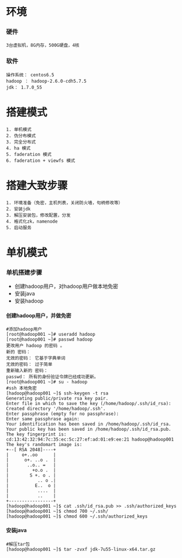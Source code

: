 # 环境
### 硬件
    3台虚拟机，8G内存，500G硬盘，4核

### 软件

    操作系统： centos6.5  
    hadoop ： hadoop-2.6.0-cdh5.7.5  
    jdk： 1.7.0_55

# 搭建模式
    1. 单机模式
    2. 伪分布模式
    3. 完全分布式
    4. ha 模式
    5. faderation 模式
    6. faderation + viewfs 模式
    
# 搭建大致步骤
    1. 环境准备（免密，主机列表，关闭防火墙，句柄修改等）    
    2. 安装jdk  
    3. 解压安装包，修改配置，分发  
    4. 格式化zk，namenode  
    5. 启动服务
# 单机模式
   ### 单机搭建步骤
   - 创建hadoop用户，对hadoop用户做本地免密
   - 安装java
   - 安装hadoop
   
  #### 创建hadoop用户，并做免密 
  
   ```
#添加hadoop用户
[root@hadoop001 ~]# useradd hadoop 
[root@hadoop001 ~]# passwd hadoop
更改用户 hadoop 的密码 。
新的 密码：
无效的密码： 它基于字典单词
无效的密码： 过于简单
重新输入新的 密码：
passwd： 所有的身份验证令牌已经成功更新。
[root@hadoop001 ~]# su - hadoop 
#ssh 本地免密
[hadoop@hadoop001 ~]$ ssh-keygen -t rsa
Generating public/private rsa key pair.
Enter file in which to save the key (/home/hadoop/.ssh/id_rsa):       
Created directory '/home/hadoop/.ssh'.
Enter passphrase (empty for no passphrase): 
Enter same passphrase again: 
Your identification has been saved in /home/hadoop/.ssh/id_rsa.
Your public key has been saved in /home/hadoop/.ssh/id_rsa.pub.
The key fingerprint is:
cd:13:42:32:94:7c:35:ec:5c:27:ef:ad:01:e9:ee:21 hadoop@hadoop001
The key's randomart image is:
+--[ RSA 2048]----+
|     o+..oo      |
|      o+. ..o .  |
|       ..o.. =   |
|         +o.o .  |
|        S +. o . |
|           .. o .|
|          E..  o |
|           ....  |
|           ..    |
+-----------------+
[hadoop@hadoop001 ~]$ cat .ssh/id_rsa.pub >> .ssh/authorized_keys
[hadoop@hadoop001 ~]$ chmod 700 ~/.ssh/
[hadoop@hadoop001 ~]$ chmod 600 ~/.ssh/authorized_keys 
  ```
   #### 安装java 
   ```
   #解压tar包
   [hadoop@hadoop001 ~]$ tar -zvxf jdk-7u55-linux-x64.tar.gz 
   
   ```   